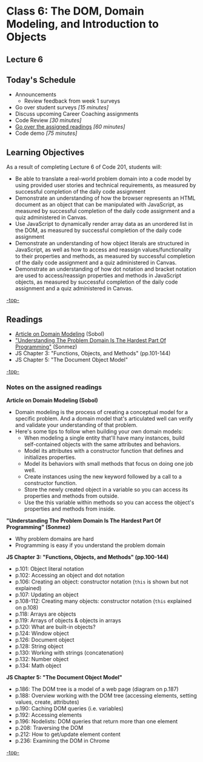# Class 6: The DOM, Domain Modeling, and Introduction to Objects

<a id="top"></a>
## Lecture 6

## Today's Schedule
- Announcements
  - Review feedback from week 1 surveys
- Go over student surveys *[15 minutes]*
- Discuss upcoming Career Coaching assignments
- Code Review *[30 minutes]*
- [Go over the assigned readings](#readings) *[60 minutes]*
- Code demo *[75 minutes]*

## Learning Objectives

As a result of completing Lecture 6 of Code 201, students will:
- Be able to translate a real-world problem domain into a code model by using provided user stories and technical requirements, as measured by successful completion of the daily code assignment
- Demonstrate an understanding of how the browser represents an HTML document as an object that can be manipulated with JavaScript, as measured by successful completion of the daily code assignment and a quiz administered in Canvas.
- Use JavaScript to dynamically render array data as an unordered list in the DOM, as measured by successful completion of the daily code assignment
- Demonstrate an understanding of how object literals are structured in JavaScript, as well as how to access and reassign values/functionality to their properties and methods, as measured by successful completion of the daily code assignment and a quiz administered in Canvas.
- Demonstrate an understanding of how dot notation and bracket notation are used to access/reassign properties and methods in JavaScript objects, as measured by successful completion of the daily code assignment and a quiz administered in Canvas.

[-top-](#top)

## Readings

- [Article on Domain Modeling](https://github.com/codefellows/domain_modeling#domain-modeling) (Sobol)
- ["Understanding The Problem Domain Is The Hardest Part Of Programming"](http://simpleprogrammer.com/2013/07/15/understanding-the-problem-domain-is-the-hardest-part-of-programming/) (Sonmez)
- JS Chapter 3: "Functions, Objects, and Methods" (pp.101-144)
- JS Chapter 5: "The Document Object Model"

[-top-](#top)

### Notes on the assigned readings

**Article on Domain Modeling (Sobol)**

- Domain modeling is the process of creating a conceptual model for a specific problem. And a domain model that's articulated well can verify and validate your understanding of that problem.
- Here's some tips to follow when building your own domain models:
  - When modeling a single entity that'll have many instances, build self-contained objects with the same attributes and behaviors.
  - Model its attributes with a constructor function that defines and initializes properties.
  - Model its behaviors with small methods that focus on doing one job well.
  - Create instances using the new keyword followed by a call to a constructor function.
  - Store the newly created object in a variable so you can access its properties and methods from outside.
  - Use the this variable within methods so you can access the object's properties and methods from inside.

**"Understanding The Problem Domain Is The Hardest Part Of Programming" (Sonmez)**

- Why problem domains are hard
- Programming is easy if you understand the problem domain

**JS Chapter 3: "Functions, Objects, and Methods" (pp.100-144)**

- p.101: Object literal notation
- p.102: Accessing an object and dot notation
- p.106: Creating an object: constructor notation (`this` is shown but not explained)
- p.107: Updating an object
- p.108-112: Creating many objects: constructor notation (`this` explained on p.108)
- p.118: Arrays are objects
- p.119: Arrays of objects & objects in arrays
- p.120: What are built-in objects?
- p.124: Window object
- p.126: Document object
- p.128: String object
- p.130: Working with strings (concatenation)
- p.132: Number object
- p.134: Math object

**JS Chapter 5: "The Document Object Model"**

- p.186: The DOM tree is a model of a web page (diagram on p.187)
- p.188: Overview working with the DOM tree (accessing elements, setting values, create, attributes)
- p.190: Caching DOM queries (i.e. variables)
- p.192: Accessing elements
- p.196: Nodelists: DOM queries that return more than one element
- p.208: Traversing the DOM
- p.212: How to get/update element content
- p.236: Examining the DOM in Chrome

[-top-](#top)
